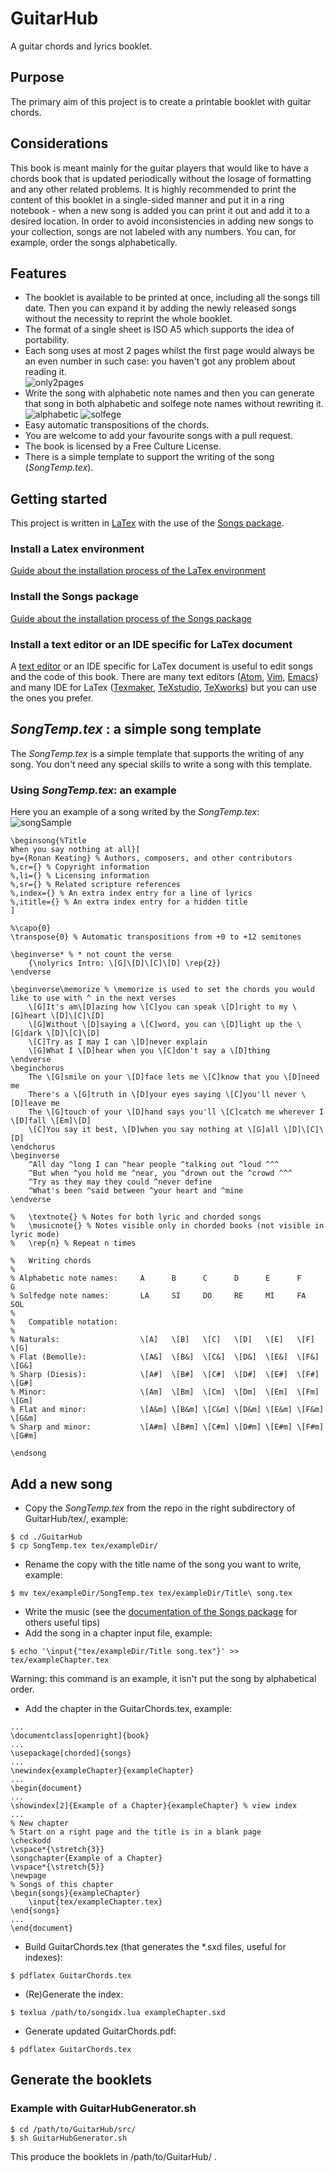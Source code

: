 # GuitarHub
A guitar chords and lyrics booklet.

## Purpose
The primary aim of this project is to create a printable  booklet with guitar chords.

## Considerations
This book is meant mainly for the guitar players that would like to have a chords book that is updated periodically without the losage of formatting and any other related problems.
It is highly recommended to print the content of this booklet in a single-sided manner and put it in a ring notebook - when a new song is added you can print it out and add it to a desired location. In order to avoid inconsistencies in adding new songs to your collection, songs are not labeled with any numbers. You can, for example, order the songs alphabetically.

## Features
* The booklet is available to be printed at once, including all the songs till date. Then you can expand it by adding the newly released songs without the necessity to reprint the whole booklet.
* The format of a single sheet is ISO A5 which supports the idea of  portability.
* Each song uses at most 2 pages whilst the first page would always be an even number in such case: you haven't got any problem about reading it.  
![only2pages](img/forReadme/only2pages.png)
* Write the song with alphabetic note names and then you can generate that song in both alphabetic and solfege note names without rewriting it.  
![alphabetic](img/forReadme/alphabetic.png) ![solfege](img/forReadme/solfege.png)
* Easy automatic transpositions of the chords.
* You are welcome to add your favourite songs with a pull request.
* The book is licensed by a Free Culture License.
* There is a simple template to support the writing of the song (*SongTemp.tex*).

## Getting started
This project is written in [LaTex](https://www.latex-project.org/) with the use of the [Songs package](http://songs.sourceforge.net/).

### Install a Latex environment
[Guide about the installation process of the LaTex environment](https://www.latex-project.org/get/)

### Install the Songs package
[Guide about the installation process of the Songs package](http://songs.sourceforge.net/downloads.html)

### Install a text editor or an IDE specific for LaTex document
A [text editor](https://en.wikipedia.org/wiki/Text_editor) or an IDE specific for LaTex document is useful to edit songs and the code of this book.
There are many text editors ([Atom](https://atom.io/), [Vim](https://www.vim.org/), [Emacs](https://www.gnu.org/software/emacs/)) and many IDE for LaTex ([Texmaker](http://www.xm1math.net/texmaker/), [TeXstudio](https://sourceforge.net/projects/texstudio/), [TeXworks](https://www.tug.org/texworks/)) but you can use the ones you prefer.

## *SongTemp.tex* : a simple song template
The *SongTemp.tex* is a simple template that supports the writing of any song.
You don't need any special skills to write a song with this template.

### Using *SongTemp.tex*: an example
Here you an example of a song writed by the *SongTemp.tex*:  
![songSample](img/forReadme/songSample.png)  
```
\beginsong{%Title
When you say nothing at all}[
by={Ronan Keating} % Authors, composers, and other contributors
%,cr={} % Copyright information
%,li={} % Licensing information
%,sr={} % Related scripture references
%,index={} % An extra index entry for a line of lyrics
%,ititle={} % An extra index entry for a hidden title
]

%\capo{0}
\transpose{0} % Automatic transpositions from +0 to +12 semitones

\beginverse* % * not count the verse
	{\nolyrics Intro: \[G]\[D]\[C]\[D] \rep{2}}
\endverse

\beginverse\memorize % \memorize is used to set the chords you would like to use with ^ in the next verses
	\[G]It's am\[D]azing how \[C]you can speak \[D]right to my \[G]heart \[D]\[C]\[D]
	\[G]Without \[D]saying a \[C]word, you can \[D]light up the \[G]dark \[D]\[C]\[D]
	\[C]Try as I may I can \[D]never explain
	\[G]What I \[D]hear when you \[C]don't say a \[D]thing
\endverse
\beginchorus
	The \[G]smile on your \[D]face lets me \[C]know that you \[D]need me
	There's a \[G]truth in \[D]your eyes saying \[C]you'll never \[D]leave me
	The \[G]touch of your \[D]hand says you'll \[C]catch me wherever I \[D]fall \[Em]\[D]
	\[C]You say it best, \[D]when you say nothing at \[G]all \[D]\[C]\[D]
\endchorus
\beginverse
	^All day ^long I can ^hear people ^talking out ^loud ^^^
	^But when ^you hold me ^near, you ^drown out the ^crowd ^^^
	^Try as they may they could ^never define
	^What's been ^said between ^your heart and ^mine
\endverse

%	\textnote{} % Notes for both lyric and chorded songs
%	\musicnote{} % Notes visible only in chorded books (not visible in lyric mode)
%	\rep{n} % Repeat n times

%	Writing chords
%
% Alphabetic note names:     A      B      C      D      E      F      G
% Solfedge note names:       LA     SI     DO     RE     MI     FA     SOL
%
%	Compatible notation:
%
% Naturals:                  \[A]   \[B]   \[C]   \[D]   \[E]   \[F]   \[G]
% Flat (Bemolle):            \[A&]  \[B&]  \[C&]  \[D&]  \[E&]  \[F&]  \[G&]
% Sharp (Diesis):            \[A#]  \[B#]  \[C#]  \[D#]  \[E#]  \[F#]  \[G#]
% Minor:                     \[Am]  \[Bm]  \[Cm]  \[Dm]  \[Em]  \[Fm]  \[Gm]
% Flat and minor:            \[A&m] \[B&m] \[C&m] \[D&m] \[E&m] \[F&m] \[G&m]
% Sharp and minor:           \[A#m] \[B#m] \[C#m] \[D#m] \[E#m] \[F#m] \[G#m]

\endsong
```

## Add a new song
* Copy the *SongTemp.tex* from the repo in the right subdirectory of GuitarHub/tex/, example:
```
$ cd ./GuitarHub
$ cp SongTemp.tex tex/exampleDir/
```
* Rename the copy with the title name of the song you want to write, example:
```
$ mv tex/exampleDir/SongTemp.tex tex/exampleDir/Title\ song.tex
```
* Write the music (see the [documentation of the Songs package](http://songs.sourceforge.net/songsdoc/songs.html) for others useful tips)
* Add the song in a chapter input file, example:
```
$ echo '\input{"tex/exampleDir/Title song.tex"}' >> tex/exampleChapter.tex
```
Warning: this command is an example, it isn't put the song by alphabetical order.
* Add the chapter in the GuitarChords.tex, example:
```
...
\documentclass[openright]{book}
...
\usepackage[chorded]{songs}
...
\newindex{exampleChapter}{exampleChapter}
...
\begin{document}
...
\showindex[2]{Example of a Chapter}{exampleChapter} % view index
...
% New chapter
% Start on a right page and the title is in a blank page
\checkodd
\vspace*{\stretch{3}}
\songchapter{Example of a Chapter}
\vspace*{\stretch{5}}
\newpage
% Songs of this chapter
\begin{songs}{exampleChapter}
	\input{tex/exampleChapter.tex}
\end{songs}
...
\end{document}
```
* Build GuitarChords.tex (that generates the \*.sxd files, useful for indexes):
```
$ pdflatex GuitarChords.tex
```
* (Re)Generate the index:
```
$ texlua /path/to/songidx.lua exampleChapter.sxd
```
* Generate updated GuitarChords.pdf:
```
$ pdflatex GuitarChords.tex
```

## Generate the booklets
### Example with GuitarHubGenerator.sh
```
$ cd /path/to/GuitarHub/src/
$ sh GuitarHubGenerator.sh
```
This produce the booklets in /path/to/GuitarHub/ .
